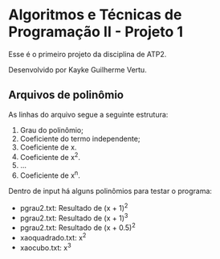 # Algoritmos e Técnicas de Programação II - Projeto 1
<p>Esse é o primeiro projeto da disciplina de ATP2.</p>
<p>Desenvolvido por Kayke Guilherme Vertu.</p>

<h2>Arquivos de polinômio</h2>
<p>As linhas do arquivo segue a seguinte estrutura:</p>
<ol>
    <li>Grau do polinômio;</li>
    <li>Coeficiente do termo independente;</li>
    <li>Coeficiente de x.</li>
    <li>Coeficiente de x<sup>2</sup>.</li>
    <li>...</li>
    <li>Coeficiente de x<sup>n</sup>.</li>
</ol>
<p>Dentro de input há alguns polinômios para testar o programa:</p>
<ul>
    <li>pgrau2.txt: Resultado de (x + 1)<sup>2</sup></li>
    <li>pgrau2.txt: Resultado de (x + 1)<sup>3</sup></li>
    <li>pgrau2.txt: Resultado de (x + 0.5)<sup>2</sup></li>
    <li>xaoquadrado.txt: x<sup>2</sup></li>
    <li>xaocubo.txt: x<sup>3</sup></li>
</ul>



